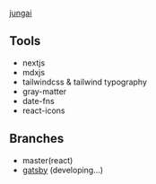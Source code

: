 [jungai](https://www.jungai.me)

## Tools

- nextjs
- mdxjs
- tailwindcss & tailwind typography
- gray-matter
- date-fns
- react-icons

## Branches

- master(react)
- [gatsby](https://github.com/jungai/jungai.me/tree/gatsby) (developing...)
